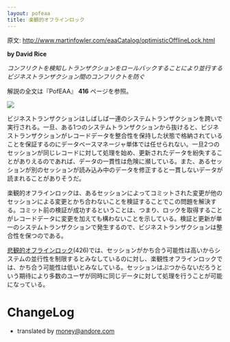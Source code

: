 ```yaml
---
layout: pofeaa
title: 楽観的オフラインロック
---
```


原文: http://www.martinfowler.com/eaaCatalog/optimisticOfflineLock.html

**by David Rice**

*コンフリクトを検知しトランザクションをロールバックすることにより並行するビジネストランザクション間のコンフリクトを防ぐ*

解説の全文は『PofEAA』 **416** ページを参照。

![](http://www.martinfowler.com/eaaCatalog/OptimisticSketch.gif)

ビジネストランザクションはしばしば一連のシステムトランザクションを跨いで実行される。一旦、ある1つのシステムトランザクションから抜けると、ビジネストランザクションがレコードデータを整合性を保持した状態で格納されていることを保証するのにデータベースマネージャ単体では任せられない。一旦2つのセッションが同じレコードに対して処理を始め、更新されたデータを紛失することがありえるのであれば、データの一貫性は危険に瀕している。また、あるセッションが別のセッションが読み込み中のデータを修正すると一貫しないデータが読まれることがありそうだ。

楽観的オフラインロックは、あるセッションによってコミットされた変更が他のセッションによる変更とかち合わないことを検証することでこの問題を解決する。コミット前の検証が成功するということは、つまり、ロックを取得することがレコードデータに変更を加えても構わないことを示している。検証と更新が単一のシステムトランザクションで発生するので、ビジネストランザクションは整合性を保つのである。


[悲観的オフラインロック](PessimisticOfflineLock)(426)では、セッションがかち合う可能性は高いからシステムの並行性を制限するとみなしているのに対し、楽観性オフラインロックでは、かち合う可能性は低いとみなしている。セッションはぶつからないだろうという期待により多数のユーザが同時に同じデータに対して処理を行うことが可能になっている。

# ChangeLog
- translated by money@andore.com

